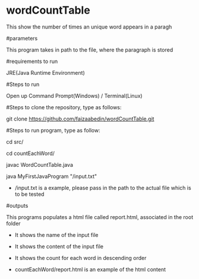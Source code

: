 # wordCountTable

This show the number of times an unique word appears in a paragh


#parameters

This program takes in path to the file, where the paragraph is stored


#requirements to run

JRE(Java Runtime Environment)


#Steps to run 

Open up Command Prompt(Windows) / Terminal(Linux)


#Steps to clone the repository, type as follows:

git clone https://github.com/faizaabedin/wordCountTable.git


#Steps to run program, type as follow: 

cd src/

cd countEachWord/

javac WordCountTable.java

java MyFirstJavaProgram "/input.txt"

* /input.txt is a example, please pass in the path to the actual file which is to be tested


#outputs 

This programs populates a html file called report.html, associated in the root folder

- It shows the name of the input file

- It shows the content of the input file

- It shows the count for each word in descending order 


* countEachWord/report.html is an example of the html content


